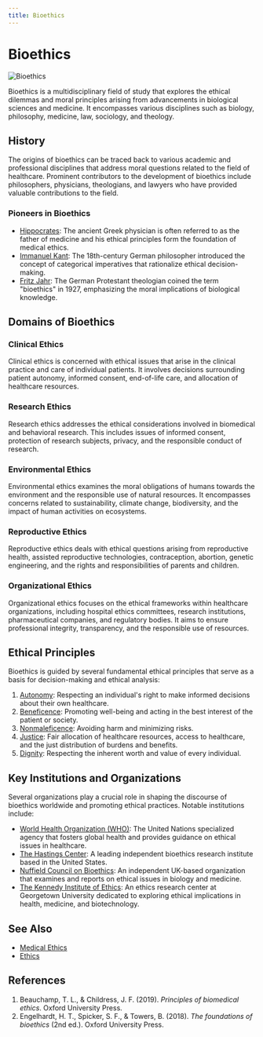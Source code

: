 ```yaml
---
title: Bioethics
---
```

# Bioethics

![Bioethics](https://en.wikipedia.org/wiki/File:Bioethics_Globe.png)

Bioethics is a multidisciplinary field of study that explores the ethical dilemmas and moral principles arising from advancements in biological sciences and medicine. It encompasses various disciplines such as biology, philosophy, medicine, law, sociology, and theology. 

## History

The origins of bioethics can be traced back to various academic and professional disciplines that address moral questions related to the field of healthcare. Prominent contributors to the development of bioethics include philosophers, physicians, theologians, and lawyers who have provided valuable contributions to the field.

### Pioneers in Bioethics

- [Hippocrates](Hippocrates.md): The ancient Greek physician is often referred to as the father of medicine and his ethical principles form the foundation of medical ethics.
- [Immanuel Kant](Immanuel_Kant.md): The 18th-century German philosopher introduced the concept of categorical imperatives that rationalize ethical decision-making.
- [Fritz Jahr](Fritz_Jahr.md): The German Protestant theologian coined the term "bioethics" in 1927, emphasizing the moral implications of biological knowledge.

## Domains of Bioethics

### Clinical Ethics

Clinical ethics is concerned with ethical issues that arise in the clinical practice and care of individual patients. It involves decisions surrounding patient autonomy, informed consent, end-of-life care, and allocation of healthcare resources.

### Research Ethics

Research ethics addresses the ethical considerations involved in biomedical and behavioral research. This includes issues of informed consent, protection of research subjects, privacy, and the responsible conduct of research.

### Environmental Ethics

Environmental ethics examines the moral obligations of humans towards the environment and the responsible use of natural resources. It encompasses concerns related to sustainability, climate change, biodiversity, and the impact of human activities on ecosystems.

### Reproductive Ethics

Reproductive ethics deals with ethical questions arising from reproductive health, assisted reproductive technologies, contraception, abortion, genetic engineering, and the rights and responsibilities of parents and children.

### Organizational Ethics

Organizational ethics focuses on the ethical frameworks within healthcare organizations, including hospital ethics committees, research institutions, pharmaceutical companies, and regulatory bodies. It aims to ensure professional integrity, transparency, and the responsible use of resources.

## Ethical Principles

Bioethics is guided by several fundamental ethical principles that serve as a basis for decision-making and ethical analysis:

1. [Autonomy](Autonomy.md): Respecting an individual's right to make informed decisions about their own healthcare.
2. [Beneficence](Beneficence.md): Promoting well-being and acting in the best interest of the patient or society.
3. [Nonmaleficence](Nonmaleficence.md): Avoiding harm and minimizing risks.
4. [Justice](Justice.md): Fair allocation of healthcare resources, access to healthcare, and the just distribution of burdens and benefits.
5. [Dignity](Dignity.md): Respecting the inherent worth and value of every individual.

## Key Institutions and Organizations

Several organizations play a crucial role in shaping the discourse of bioethics worldwide and promoting ethical practices. Notable institutions include:

- [World Health Organization (WHO)](https://www.who.int/): The United Nations specialized agency that fosters global health and provides guidance on ethical issues in healthcare.
- [The Hastings Center](https://www.thehastingscenter.org/): A leading independent bioethics research institute based in the United States.
- [Nuffield Council on Bioethics](https://www.nuffieldbioethics.org/): An independent UK-based organization that examines and reports on ethical issues in biology and medicine.
- [The Kennedy Institute of Ethics](https://kennedyinstitute.georgetown.edu/): An ethics research center at Georgetown University dedicated to exploring ethical implications in health, medicine, and biotechnology.

## See Also

- [Medical Ethics](Medical_Ethics.md)
- [Ethics](Ethics.md)

## References

1. Beauchamp, T. L., & Childress, J. F. (2019). *Principles of biomedical ethics*. Oxford University Press.
2. Engelhardt, H. T., Spicker, S. F., & Towers, B. (2018). *The foundations of bioethics* (2nd ed.). Oxford University Press.